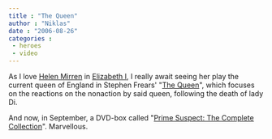 ```yaml
---
title : "The Queen"
author : "Niklas"
date : "2006-08-26"
categories : 
 - heroes
 - video
---
```


As I love [Helen Mirren](http://www.imdb.com/name/nm0000545) in [Elizabeth I](http://www.amazon.com/exec/obidos/redirect?tag=niklasblog-20%26link_code=xm2%26camp=2025%26creative=165953%26path=http://www.amazon.com/gp/redirect.html%253fASIN=B000FO0AHO%2526tag=niklasblog-20%2526lcode=xm2%2526cID=2025%2526ccmID=165953%2526location=/o/ASIN/B000FO0AHO%25253FSubscriptionId=0EMV44A9A5YT1RVDGZ82 "Elizabeth I"), I really await seeing her play the current queen of England in Stephen Frears' "[The Queen](http://www.apple.com/trailers/miramax/thequeen)", which focuses on the reactions on the nonaction by said queen, following the death of lady Di.

And now, in September, a DVD-box called "[Prime Suspect: The Complete Collection](http://play.com/DVD/DVD/4-/1032962/-/Product.html)". Marvellous.
